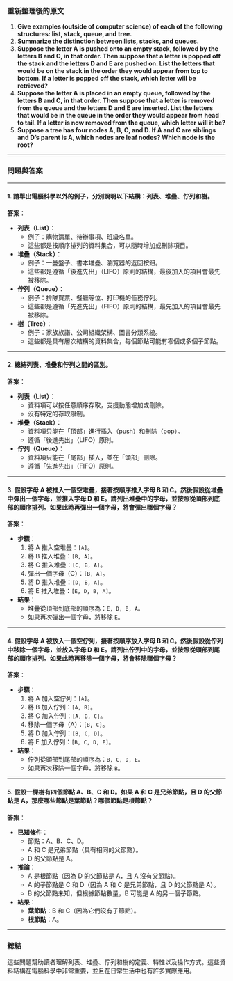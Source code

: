 ### 重新整理後的原文

1. **Give examples (outside of computer science) of each of the following structures: list, stack, queue, and tree.**
2. **Summarize the distinction between lists, stacks, and queues.**
3. **Suppose the letter A is pushed onto an empty stack, followed by the letters B and C, in that order. Then suppose that a letter is popped off the stack and the letters D and E are pushed on. List the letters that would be on the stack in the order they would appear from top to bottom. If a letter is popped off the stack, which letter will be retrieved?**
4. **Suppose the letter A is placed in an empty queue, followed by the letters B and C, in that order. Then suppose that a letter is removed from the queue and the letters D and E are inserted. List the letters that would be in the queue in the order they would appear from head to tail. If a letter is now removed from the queue, which letter will it be?**
5. **Suppose a tree has four nodes A, B, C, and D. If A and C are siblings and D’s parent is A, which nodes are leaf nodes? Which node is the root?**

---

### 問題與答案

---

#### 1. **請舉出電腦科學以外的例子，分別說明以下結構：列表、堆疊、佇列和樹。**

   **答案**：
   - **列表（List）**：
     - 例子：購物清單、待辦事項、班級名單。
     - 這些都是按順序排列的資料集合，可以隨時增加或刪除項目。
   - **堆疊（Stack）**：
     - 例子：一疊盤子、書本堆疊、瀏覽器的返回按鈕。
     - 這些都是遵循「後進先出」（LIFO）原則的結構，最後加入的項目會最先被移除。
   - **佇列（Queue）**：
     - 例子：排隊買票、餐廳等位、打印機的任務佇列。
     - 這些都是遵循「先進先出」（FIFO）原則的結構，最先加入的項目會最先被移除。
   - **樹（Tree）**：
     - 例子：家族族譜、公司組織架構、圖書分類系統。
     - 這些都是具有層次結構的資料集合，每個節點可能有零個或多個子節點。

---

#### 2. **總結列表、堆疊和佇列之間的區別。**

   **答案**：
   - **列表（List）**：
     - 資料項可以按任意順序存取，支援動態增加或刪除。
     - 沒有特定的存取限制。
   - **堆疊（Stack）**：
     - 資料項只能在「頂部」進行插入（push）和刪除（pop）。
     - 遵循「後進先出」（LIFO）原則。
   - **佇列（Queue）**：
     - 資料項只能在「尾部」插入，並在「頭部」刪除。
     - 遵循「先進先出」（FIFO）原則。

---

#### 3. **假設字母 A 被推入一個空堆疊，接著按順序推入字母 B 和 C。然後假設從堆疊中彈出一個字母，並推入字母 D 和 E。請列出堆疊中的字母，並按照從頂部到底部的順序排列。如果此時再彈出一個字母，將會彈出哪個字母？**

   **答案**：
   - **步驟**：
     1. 將 A 推入空堆疊：`[A]`。
     2. 將 B 推入堆疊：`[B, A]`。
     3. 將 C 推入堆疊：`[C, B, A]`。
     4. 彈出一個字母（C）：`[B, A]`。
     5. 將 D 推入堆疊：`[D, B, A]`。
     6. 將 E 推入堆疊：`[E, D, B, A]`。
   - **結果**：
     - 堆疊從頂部到底部的順序為：`E, D, B, A`。
     - 如果再次彈出一個字母，將移除 `E`。

---

#### 4. **假設字母 A 被放入一個空佇列，接著按順序放入字母 B 和 C。然後假設從佇列中移除一個字母，並放入字母 D 和 E。請列出佇列中的字母，並按照從頭部到尾部的順序排列。如果此時再移除一個字母，將會移除哪個字母？**

   **答案**：
   - **步驟**：
     1. 將 A 加入空佇列：`[A]`。
     2. 將 B 加入佇列：`[A, B]`。
     3. 將 C 加入佇列：`[A, B, C]`。
     4. 移除一個字母（A）：`[B, C]`。
     5. 將 D 加入佇列：`[B, C, D]`。
     6. 將 E 加入佇列：`[B, C, D, E]`。
   - **結果**：
     - 佇列從頭部到尾部的順序為：`B, C, D, E`。
     - 如果再次移除一個字母，將移除 `B`。

---

#### 5. **假設一棵樹有四個節點 A、B、C 和 D。如果 A 和 C 是兄弟節點，且 D 的父節點是 A，那麼哪些節點是葉節點？哪個節點是根節點？**

   **答案**：
   - **已知條件**：
     - 節點：A、B、C、D。
     - A 和 C 是兄弟節點（具有相同的父節點）。
     - D 的父節點是 A。
   - **推論**：
     - A 是根節點（因為 D 的父節點是 A，且 A 沒有父節點）。
     - A 的子節點是 C 和 D（因為 A 和 C 是兄弟節點，且 D 的父節點是 A）。
     - B 的父節點未知，但根據節點數量，B 可能是 A 的另一個子節點。
   - **結果**：
     - **葉節點**：B 和 C（因為它們沒有子節點）。
     - **根節點**：A。

---

### 總結

這些問題幫助讀者理解列表、堆疊、佇列和樹的定義、特性以及操作方式。這些資料結構在電腦科學中非常重要，並且在日常生活中也有許多實際應用。